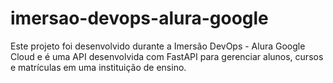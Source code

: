 # imersao-devops-alura-google
Este projeto foi desenvolvido durante a Imersão DevOps - Alura Google Cloud e é uma API desenvolvida com FastAPI para gerenciar alunos, cursos e matrículas em uma instituição de ensino.

